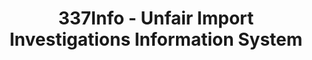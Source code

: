---
bigquery: https://console.cloud.google.com/bigquery?p=patents-public-data&d=usitc_investigations&page=dataset&project=sheets-management-319211
citation: US International Trade Commission 337Info Unfair Import Investigations Information
  System
contributors: US International Trade Comission
cost: None
description: US International Trade Commission 337Info Unfair Import Investigations
  Information System contains data on investigations done under Section 337. Section
  337 declares the infringement of certain statutory intellectual property rights
  and other forms of unfair competition in import trade to be unlawful practices.
  Most Section 337 investigations involve allegations of patent or registered trademark
  infringement.
documentation: FAQ and tutorial available on the site
last_edit: Mon, 04 Apr 2022 19:10:40 GMT
location: https://pubapps2.usitc.gov/337external/
maintained_by: US International Trade Comission
schema_fields: '[''cafcAppeals'', ''finalDetViolation'', ''investigationTermDate'',
  ''gcAttorney'', ''ouiiParticipation'', ''lastUpdated'', ''actualEndDateEvidHear'',
  ''internalRemand'', ''title'', ''patentNumber'', ''aljAssigned'', ''ouiiAttorney'',
  ''currentStatus'', ''respondent'', ''finalDetNoViolation'', ''docketNo'', ''teoProceedingInvolved'',
  ''scheduledEndDateEvidHear'', ''dateCreated'', ''startDateMarkmanHearing'', ''currentActiveALJ'',
  ''finalIdOnViolationDue'', ''targetDate'', ''reportingRequirements'', ''finalIdOnViolationIssue'',
  ''actualStartDateEvidHear'', ''investigationType'', ''teoReliefGranted'', ''dateComplaintFiled'',
  ''publication_number'', ''invUnfairAct'', ''trademarkNumbers'', ''copyrightNumbers'',
  ''markmanHearing'', ''scheduledStartDateEvidHear'', ''investigationNo'', ''teoIdDueDate'',
  ''issueDateOtherNonFinal'', ''dateOfPublicationFrNotice'', ''patentNumbers'', ''htsNumbers'',
  ''teoIdIssueDate'', ''id'', ''endDateMarkmanHearing'', ''complainant'']'
shortname: unfair_import_investigations
tags:
- import
- legal
- trade
timeframe: 2008-2021 (prior to 2008 downloadable as a JSON file)
title: 337Info - Unfair Import Investigations Information System
uuid: 2721f5ec-e599-4890-9265-9706719fc71e
---
